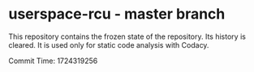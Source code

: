 # userspace-rcu - master branch

This repository contains the frozen state of the repository.
Its history is cleared. It is used only for static code
analysis with Codacy.

Commit Time: 1724319256